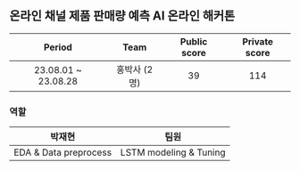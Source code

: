 ## 온라인 채널 제품 판매량 예측 AI 온라인 해커톤
  
| Period | Team | Public score | Private score |
|:---:|:---:|:---:|:---:|
| 23.08.01 ~ 23.08.28 | 홍박사 (2명) | 39 | 114 |

### 역할
| 박재현 | 팀원 |
|:---:|:---:|
|  EDA & Data preprocess | LSTM modeling & Tuning |

